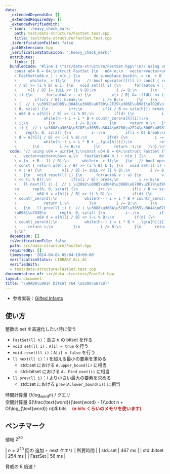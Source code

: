 ```yaml
---
data:
  _extendedDependsOn: []
  _extendedRequiredBy: []
  _extendedVerifiedWith:
  - icon: ':heavy_check_mark:'
    path: test/data-structure/FastSet.test.cpp
    title: test/data-structure/FastSet.test.cpp
  _isVerificationFailed: false
  _pathExtension: hpp
  _verificationStatusIcon: ':heavy_check_mark:'
  attributes:
    links: []
  bundledCode: "#line 1 \"src/data-structure/FastSet.hpp\"\n// using u64 = uint64_t;\n\
    const u64 B = 64;\nstruct FastSet {\n   u64 n;\n   vector<vector<u64>> a;\n  \
    \ FastSet(u64 n_) : n(n_) {\n      do a.emplace_back(n_ = (n_ + B - 1) / B);\n\
    \      while(n_ > 1);\n   }\n   // bool operator[](ll i) const { return a[0][i\
    \ / B] >> (i % B) & 1; }\n   void set(ll i) {\n      for(auto& v : a) {\n    \
    \     v[i / B] |= 1ULL << (i % B);\n         i /= B;\n      }\n   }\n   void reset(ll\
    \ i) {\n      for(auto& v : a) {\n         v[i / B] &= ~(1ULL << (i % B));\n \
    \        if(v[i / B]) break;\n         i /= B;\n      }\n   }\n   ll next(ll i)\
    \ {  // i \u3092\u8D85\u3048\u308B\u6700\u2F29\u306E\u8981\u7D20\n      rep(h,\
    \ 0, sz(a)) {\n         i++;\n         if(i / B >= sz(a[h])) break;\n        \
    \ u64 d = a[h][i / B] >> (i % B);\n         if(d) {\n            i += countr_zero(d);\n\
    \            while(h--) i = i * B + countr_zero(a[h][i]);\n            return\
    \ i;\n         }\n         i /= B;\n      }\n      return n;\n   }\n   ll prev(ll\
    \ i) {  // i \u3088\u308A\u5C0F\u3055\u3044\u6700\u2F24\u306E\u8981\u7D20\n  \
    \    rep(h, 0, sz(a)) {\n         i--;\n         if(i < 0) break;\n         u64\
    \ d = a[h][i / B] << (~i % B);\n         if(d) {\n            i -= countl_zero(d);\n\
    \            while(h--) i = i * B + __lg(a[h][i]);\n            return i;\n  \
    \       }\n         i /= B;\n      }\n      return -1;\n   }\n};\n"
  code: "// using u64 = uint64_t;\nconst u64 B = 64;\nstruct FastSet {\n   u64 n;\n\
    \   vector<vector<u64>> a;\n   FastSet(u64 n_) : n(n_) {\n      do a.emplace_back(n_\
    \ = (n_ + B - 1) / B);\n      while(n_ > 1);\n   }\n   // bool operator[](ll i)\
    \ const { return a[0][i / B] >> (i % B) & 1; }\n   void set(ll i) {\n      for(auto&\
    \ v : a) {\n         v[i / B] |= 1ULL << (i % B);\n         i /= B;\n      }\n\
    \   }\n   void reset(ll i) {\n      for(auto& v : a) {\n         v[i / B] &= ~(1ULL\
    \ << (i % B));\n         if(v[i / B]) break;\n         i /= B;\n      }\n   }\n\
    \   ll next(ll i) {  // i \u3092\u8D85\u3048\u308B\u6700\u2F29\u306E\u8981\u7D20\
    \n      rep(h, 0, sz(a)) {\n         i++;\n         if(i / B >= sz(a[h])) break;\n\
    \         u64 d = a[h][i / B] >> (i % B);\n         if(d) {\n            i +=\
    \ countr_zero(d);\n            while(h--) i = i * B + countr_zero(a[h][i]);\n\
    \            return i;\n         }\n         i /= B;\n      }\n      return n;\n\
    \   }\n   ll prev(ll i) {  // i \u3088\u308A\u5C0F\u3055\u3044\u6700\u2F24\u306E\
    \u8981\u7D20\n      rep(h, 0, sz(a)) {\n         i--;\n         if(i < 0) break;\n\
    \         u64 d = a[h][i / B] << (~i % B);\n         if(d) {\n            i -=\
    \ countl_zero(d);\n            while(h--) i = i * B + __lg(a[h][i]);\n       \
    \     return i;\n         }\n         i /= B;\n      }\n      return -1;\n   }\n\
    };\n"
  dependsOn: []
  isVerificationFile: false
  path: src/data-structure/FastSet.hpp
  requiredBy: []
  timestamp: '2024-04-04 09:04:19+09:00'
  verificationStatus: LIBRARY_ALL_AC
  verifiedWith:
  - test/data-structure/FastSet.test.cpp
documentation_of: src/data-structure/FastSet.hpp
layout: document
title: "\u9AD8\u901F bitset (64 \u5206\u6728)"
---
```


- 参考実装：[Gifted Infants](https://yosupo.hatenablog.com/entry/2019/07/02/122433)

## 使い方

整数の set を高速化したい時に使う

- `FastSet(ll n)`：長さ $n$ の bitset を作る
- `void set(ll i)`：`A[i] = true` を行う
- `void reset(ll i)`：`A[i] = false` を行う
- `ll next(ll i)`：$i$ を超える最小の要素を求める
    - std::set における `A.upper_bound(i)` に相当
    - std::bitset における `A._Find_next(i)` に相当
- `ll prev(ll i)`：$i$ より小さい最大の要素を求める
    - std::set における `prev(A.lower_bound(i))` に相当

時間計算量 $O(\log_{\text{word}} n)$ / クエリ  
空間計算量 $(\frac{\text{word}}{\text{word} - 1}\cdot n + O(\log_{\text{word}} n))$ bits　<span style="color:firebrick;font-weight:600;"> ($\boldsymbol{n}$ bits くらいのメモリを使います) </span>

## ベンチマーク

値域 $2^{30}$

| $n = 2^{20}$ 回の 追加 + next クエリ | 所要時間 |
| std::set | 467 ms |
| std::bitset | 254 ms |
| FastSet | 56 ms |

脅威の 8 倍速！

